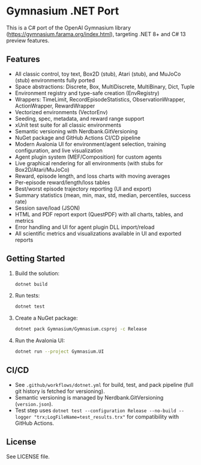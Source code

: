# Gymnasium .NET Port

This is a C# port of the OpenAI Gymnasium library (https://gymnasium.farama.org/index.html), targeting .NET 8+ and C# 13 preview features.

## Features
- All classic control, toy text, Box2D (stub), Atari (stub), and MuJoCo (stub) environments fully ported
- Space abstractions: Discrete, Box, MultiDiscrete, MultiBinary, Dict, Tuple
- Environment registry and type-safe creation (EnvRegistry)
- Wrappers: TimeLimit, RecordEpisodeStatistics, ObservationWrapper, ActionWrapper, RewardWrapper
- Vectorized environments (VectorEnv)
- Seeding, spec, metadata, and reward range support
- xUnit test suite for all classic environments
- Semantic versioning with Nerdbank.GitVersioning
- NuGet package and GitHub Actions CI/CD pipeline
- Modern Avalonia UI for environment/agent selection, training configuration, and live visualization
- Agent plugin system (MEF/Composition) for custom agents
- Live graphical rendering for all environments (with stubs for Box2D/Atari/MuJoCo)
- Reward, episode length, and loss charts with moving averages
- Per-episode reward/length/loss tables
- Best/worst episode trajectory reporting (UI and export)
- Summary statistics (mean, min, max, std, median, percentiles, success rate)
- Session save/load (JSON)
- HTML and PDF report export (QuestPDF) with all charts, tables, and metrics
- Error handling and UI for agent plugin DLL import/reload
- All scientific metrics and visualizations available in UI and exported reports

## Getting Started
1. Build the solution:
   ```bash
   dotnet build
   ```
2. Run tests:
   ```bash
   dotnet test
   ```
3. Create a NuGet package:
   ```bash
   dotnet pack Gymnasium/Gymnasium.csproj -c Release
   ```
4. Run the Avalonia UI:
   ```bash
   dotnet run --project Gymnasium.UI
   ```

## CI/CD
- See `.github/workflows/dotnet.yml` for build, test, and pack pipeline (full git history is fetched for versioning).
- Semantic versioning is managed by Nerdbank.GitVersioning (`version.json`).
- Test step uses `dotnet test --configuration Release --no-build --logger "trx;LogFileName=test_results.trx"` for compatibility with GitHub Actions.

## License
See LICENSE file.
